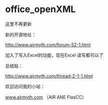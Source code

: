 office_openXML
==============


这里不再更新

新的开源地址：

http://www.airmyth.com/forum-52-1.html


加入了写入Excel的功能，现在Excel  读写都可以了



总结贴：

http://www.airmyth.com/thread-2-1-1.html


欢迎访问我的小站：

www.airmyth.com  （AIR  ANE  FlasCC）
